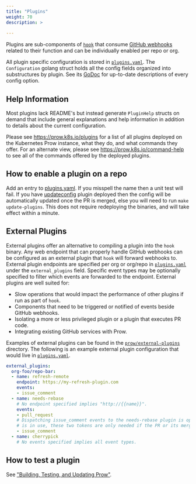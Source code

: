 ```yaml
---
title: "Plugins"
weight: 70
description: >
  
---
```


Plugins are sub-components of [`hook`](/docs/components/core/hook/) that consume [GitHub webhooks](https://developer.github.com/webhooks/) related to their function and can be individually enabled per repo or org.

All plugin specific configuration is stored in [`plugins.yaml`](https://github.com/kubernetes/test-infra/tree/master/config/prow/plugins.yaml).
The `Configuration` golang struct holds all the config fields organized into substructures by plugin. See its [GoDoc](https://godoc.org/k8s.io/test-infra/prow/plugins#Configuration) for up-to-date descriptions of every config option.

## Help Information

Most plugins lack README's but instead generate `PluginHelp` structs on demand that include general explanations and help information in addition to details about the current configuration.

Please see <https://prow.k8s.io/plugins> for a list of all plugins deployed on the Kubernetes Prow instance, what they do, and what commands they offer.
For an alternate view, please see <https://prow.k8s.io/command-help> to see all of the commands offered by the deployed plugins.

## How to enable a plugin on a repo

Add an entry to [plugins.yaml](https://github.com/kubernetes/test-infra/tree/master/config/prow/plugins.yaml). If you misspell the name then a
unit test will fail. If you have [updateconfig](/docs/components/plugins/updateconfig/) plugin
deployed then the config will be automatically updated once the PR is merged,
else you will need to run `make update-plugins`. This does not require
redeploying the binaries, and will take effect within a minute.

## External Plugins

External plugins offer an alternative to compiling a plugin into the `hook` binary. Any web endpoint that can properly handle GitHub webhooks can be configured as an external plugin that `hook` will forward webhooks to. External plugin endpoints are specified per org or org/repo in [`plugins.yaml`](https://github.com/kubernetes/test-infra/tree/master/config/prow/plugins.yaml) under the `external_plugins` field. Specific event types may be optionally specified to filter which events are forwarded to the endpoint.
External plugins are well suited for:

- Slow operations that would impact the performance of other plugins if run as part of `hook`.
- Components that need to be triggered or notified of events beside GitHub webhooks.
- Isolating a more or less privileged plugin or a plugin that executes PR code.
- Integrating existing GitHub services with Prow.

Examples of external plugins can be found in the [`prow/external-plugins`](https://github.com/kubernetes/test-infra/tree/master/prow/external-plugins) directory. The following is an example external plugin configuration that would live in [`plugins.yaml`](https://github.com/kubernetes/test-infra/tree/master/config/prow/plugins.yaml).

```yaml
external_plugins:
  org-foo/repo-bar:
  - name: refresh-remote
    endpoint: https://my-refresh-plugin.com
    events:
    - issue_comment
  - name: needs-rebase
    # No endpoint specified implies "http://{{name}}".
    events:
    - pull_request
    # Dispatching issue_comment events to the needs-rebase plugin is optional. If enabled, this may cost up to two token per comment on a PR. If `ghproxy`
    # is in use, these two tokens are only needed if the PR or its mergeability changed.
    - issue_comment
  - name: cherrypick
    # No events specified implies all event types.
```

## How to test a plugin

See ["Building, Testing, and Updating Prow"](/docs/build-test-update/#how-to-test-a-plugin).
